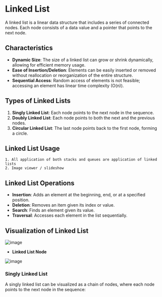 # Linked List

A linked list is a linear data structure that includes a series of connected nodes. Each node consists of a data value and a pointer that points to the next node.

## Characteristics

- **Dynamic Size**: The size of a linked list can grow or shrink dynamically, allowing for efficient memory usage.
- **Ease of Insertion/Deletion**: Elements can be easily inserted or removed without reallocation or reorganization of the entire structure.
- **Sequential Access**: Random access of elements is not feasible; accessing an element has linear time complexity (O(n)).

## Types of Linked Lists

1. **Singly Linked List**: Each node points to the next node in the sequence.
2. **Doubly Linked List**: Each node points to both the next and the previous nodes.
3. **Circular Linked List**: The last node points back to the first node, forming a circle.


## Linked List Usage
    1. All application of both stacks and queues are application of linked lists
    2. Image viewer / slideshow


## Linked List Operations

- **Insertion**: Adds an element at the beginning, end, or at a specified position.
- **Deletion**: Removes an item given its index or value.
- **Search**: Finds an element given its value.
- **Traversal**: Accesses each element in the list sequentially.

## Visualization of Linked List
 ![image](https://github.com/user-attachments/assets/162cd8b3-e823-4876-801b-c7584b5052be)
 
 - **Linked List Node**
   
 ![image](https://github.com/user-attachments/assets/5900d44d-fe24-4275-a324-4ea5a90d908e)





### Singly Linked List

A singly linked list can be visualized as a chain of nodes, where each node points to the next node in the sequence:



